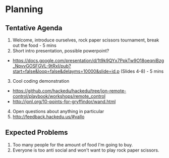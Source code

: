 # Planning

## Tentative Agenda

1. Welcome, introduce ourselves, rock paper scissors tournament, break out the
   food - 5 mins
2. Short intro presentation, possible powerpoint?
  - https://docs.google.com/presentation/d/1t9k9QYx7PpkTw9O18oeqniBzg_NpvvGOSFGVL-9tRxI/pub?start=false&loop=false&delayms=10000&slide=id.p
    (Slides 4-8) - 5 mins
3. Cool coding demonstration
  - https://github.com/hackedu/hackedu/tree/jon-remote-control/playbook/workshops/remote_control
  - http://jonl.org/10-points-for-gryffindor/wand.html
4. Open questions about anything in particular
5. http://feedback.hackedu.us/#vallo

## Expected Problems

1. Too many people for the amount of food I'm going to buy.
2. Everyone is too anti social and won't want to play rock paper scissors.
